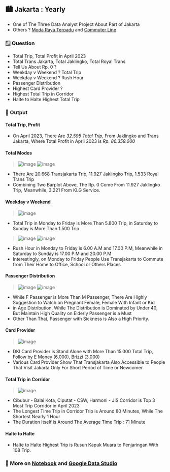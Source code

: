 ## 🏙️ Jakarta : Yearly
* One of The Three Data Analyst Project About Part of Jakarta
* Others ? [Moda Raya Terpadu](https://github.com/Kelnit/Yan) and [Commuter Line](https://github.com/Kelnit/Year)

### 🪟 Question
* Total Trip, Total Profit in April 2023
* Total Trans Jakarta, Total Jaklingko, Total Royal Trans
* Tell Us About Rp. 0 ?
* Weekday v Weekend ? Total Trip
* Weekday v Weekend ? Rush Hour
* Passenger Distribution
* Highest Card Provider ?
* Highest Total Trip in Corridor
* Halte to Halte Highest Total Trip

### 🚀 Output

#### Total Trip, Profit
* On April 2023, There Are *32.595 Total Trip*, From Jaklingko and Trans Jakarta, Where Total Profit in April 2023 is *Rp. 86.359.000*

#### Total Modes
> ![image](https://github.com/user-attachments/assets/cd1432af-357a-44e8-be33-5da3cef09ac1)
> ![image](https://github.com/user-attachments/assets/b2681925-11d1-4dc1-b77b-d59cbce1c501)
* There Are 20.668 Transjakarta Trip, 11.927 Jaklingko Trip, 1.533 Royal Trans Trip
* Combining Two Barplot Above, The Rp. 0 Come From 11.927 Jaklingko Trip, Meanwhile, 3.221 From KLG Service.

#### Weekday v Weekend
> ![image](https://github.com/user-attachments/assets/e494a228-b26d-4a82-9a1d-2f4f430e8558)
* Total Trip in Monday to Friday is More Than 5.800 Trip, in Saturday to Sunday is More Than 1.500 Trip
> ![image](https://github.com/user-attachments/assets/0a02698b-454e-4041-b10d-cd560b94bf03)
> ![image](https://github.com/user-attachments/assets/4244164f-652d-4792-b167-138cad979b6f)
* Rush Hour in Monday to Friday is 6.00 A.M and 17.00 P.M, Meanwhile in Saturday to Sunday is 17.00 P.M and 20.00 P.M
* Interestingly, on Monday to Friday People Use Transjakarta to Commute from Their Home to Office, School or Others Places

#### Passenger Distribution
> ![image](https://github.com/user-attachments/assets/7ebc1bb8-19ea-46f5-a876-b0dfcd971411)
> ![image](https://github.com/user-attachments/assets/dc94c6a5-b375-4185-a433-74fda6004c04)
* While F Passenger is More Than M Passenger, There Are Highly Suggestion to Watch on Pregnant Female, Female With Infant or Kid
* in Age Distribution, While The Distribution is Dominated by Under 40, But Maintain High Quality on Elderly Passenger is a Must
* Other Than That, Passenger with Sickness is Also a High Priority.

#### Card Provider
> ![image](https://github.com/user-attachments/assets/15098701-3d4a-4979-b5b1-beda363d9790)
* DKI Card Provider is Stand Alone with More Than 15.000 Total Trip, Follow by E Money (6.000), Brizzi (3.000)
* Various Card Provider Show That Transjakarta Also Accessible to People That Visit Jakarta Only For Short Period of Time or Newcomer

#### Total Trip in Corridor
> ![image](https://github.com/user-attachments/assets/0d968826-c5dc-42d0-a510-00c69ac293bf)
* Cibubur - Balai Kota, Ciputat - CSW, Harmoni - JIS Corridor is Top 3 Most Trip Corridor in April 2023
* The Longest Time Trip in Corridor Trip is Around 80 Minutes, While The Shortest Nearly 1 Hour
* The Duration Itself is Around The Average Time Trip : 71 Minute

#### Halte to Halte
* Halte to Halte Highest Trip is Rusun Kapuk Muara to Penjaringan With 108 Trip.

### 🧨 More on [Notebook](Yearly.ipynb) and [Google Data Studio](https://lookerstudio.google.com/reporting/46027e85-fcfe-4c0f-8218-409454c03912)
